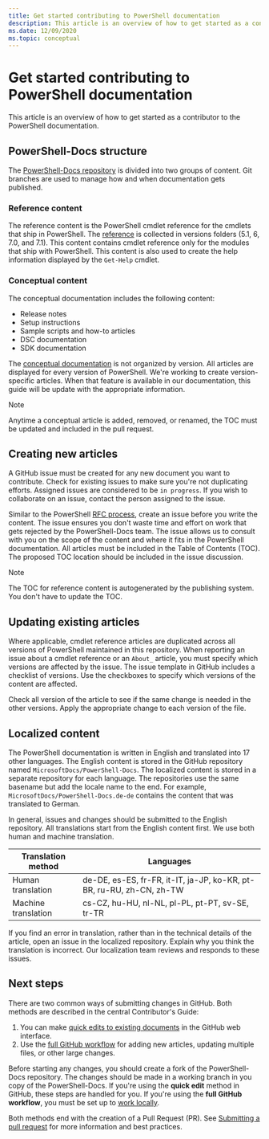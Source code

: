 ```yaml
---
title: Get started contributing to PowerShell documentation
description: This article is an overview of how to get started as a contributor to the PowerShell documentation.
ms.date: 12/09/2020
ms.topic: conceptual
---
```

# Get started contributing to PowerShell documentation

This article is an overview of how to get started as a contributor to the PowerShell documentation.

## PowerShell-Docs structure

The [PowerShell-Docs repository][psdocs] is divided into two groups of content. Git branches are
used to manage how and when documentation gets published.

### Reference content

The reference content is the PowerShell cmdlet reference for the cmdlets that ship in PowerShell.
The [reference][ref] is collected in versions folders (5.1, 6, 7.0, and 7.1). This content contains
cmdlet reference only for the modules that ship with PowerShell. This content is also used to create
the help information displayed by the `Get-Help` cmdlet.

### Conceptual content

The conceptual documentation includes the following content:

- Release notes
- Setup instructions
- Sample scripts and how-to articles
- DSC documentation
- SDK documentation

The [conceptual documentation][conceptual] is not organized by version. All articles are displayed
for every version of PowerShell. We're working to create version-specific articles. When that
feature is available in our documentation, this guide will be update with the appropriate
information.

> [!NOTE]
> Anytime a conceptual article is added, removed, or renamed, the TOC must be updated and included
> in the pull request.

## Creating new articles

A GitHub issue must be created for any new document you want to contribute. Check for existing
issues to make sure you're not duplicating efforts. Assigned issues are considered to be
`in progress`. If you wish to collaborate on an issue, contact the person assigned to the issue.

Similar to the PowerShell [RFC process][rfc], create an issue before you write the content. The
issue ensures you don't waste time and effort on work that gets rejected by the PowerShell-Docs
team. The issue allows us to consult with you on the scope of the content and where it fits in the
PowerShell documentation. All articles must be included in the Table of Contents (TOC). The proposed
TOC location should be included in the issue discussion.

> [!NOTE]
> The TOC for reference content is autogenerated by the publishing system. You
> don't have to update the TOC.

## Updating existing articles

Where applicable, cmdlet reference articles are duplicated across all versions of PowerShell
maintained in this repository. When reporting an issue about a cmdlet reference or an `About_`
article, you must specify which versions are affected by the issue. The issue template in GitHub
includes a checklist of versions. Use the checkboxes to specify which versions of the content are
affected.

Check all version of the article to see if the same change is needed in the other versions. Apply
the appropriate change to each version of the file.

## Localized content

The PowerShell documentation is written in English and translated into 17 other languages. The
English content is stored in the GitHub repository named `MicrosoftDocs/PowerShell-Docs`. The
localized content is stored in a separate repository for each language. The repositories use the
same basename but add the locale name to the end. For example, `MicrosoftDocs/PowerShell-Docs.de-de`
contains the content that was translated to German.

In general, issues and changes should be submitted to the English repository. All translations start
from the English content first. We use both human and machine translation.

| Translation method  |                              Languages                               |
| ------------------- | -------------------------------------------------------------------- |
| Human translation   | de-DE, es-ES, fr-FR, it-IT, ja-JP, ko-KR, pt-BR, ru-RU, zh-CN, zh-TW |
| Machine translation | cs-CZ, hu-HU, nl-NL, pl-PL, pt-PT, sv-SE, tr-TR                      |

If you find an error in translation, rather than in the technical details of the article, open an
issue in the localized repository. Explain why you think the translation is incorrect. Our
localization team reviews and responds to these issues.

## Next steps

There are two common ways of submitting changes in GitHub. Both methods are described in the central
Contributor's Guide:

1. You can make [quick edits to existing documents](/contribute/#quick-edits-to-existing-documents)
   in the GitHub web interface.
1. Use the [full GitHub workflow][making-changes] for adding new articles, updating multiple files,
   or other large changes.

Before starting any changes, you should create a fork of the PowerShell-Docs repository. The changes
should be made in a working branch in you copy of the PowerShell-Docs. If you're using the **quick
edit** method in GitHub, these steps are handled for you. If you're using the **full GitHub
workflow**, you must be set up to [work locally][fork].

Both methods end with the creation of a Pull Request (PR). See
[Submitting a pull request](pull-requests.md) for more information and best practices.

<!--link refs-->
[conceptual]: https://github.com/MicrosoftDocs/PowerShell-Docs/tree/staging/reference/docs-conceptual
[fork]: /contribute/get-started-setup-local#fork-the-repository
[making-changes]: /contribute/how-to-write-workflows-major#making-your-changes
[psdocs]: https://github.com/MicrosoftDocs/PowerShell-Docs
[ref]: https://github.com/MicrosoftDocs/PowerShell-Docs/tree/staging/reference
[rfc]: https://github.com/PowerShell/powershell-rfc/blob/master/RFC0000-RFC-Process.md
